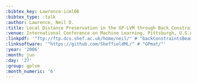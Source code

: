 ```yaml
---
:bibtex_key: Lawrence:icml06
:bibtex_type: :talk
:author: Lawrence, Neil D.
:title: Local Distance Preservation in the GP-LVM through Back Constraints
:venue: International Conference on Machine Learning, Pittsburgh, U.S.A.
:linkpdf: '"ftp://ftp.dcs.shef.ac.uk/home/neil/" # "backConstraintsBeamer.pdf"'
:linksoftware: '"https://github.com/SheffieldML/" # "GPmat/"'
:year: '2006'
:month: jun
:day: '27'
:group: gplvm
:month_numeric: '6'
---
```

